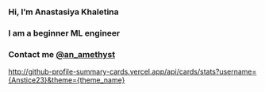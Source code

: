   ### Hi, I’m Anastasiya Khaletina
  
  ### I am a beginner ML engineer

  ### Contact me <a href="https://t.me/an_amethyst">@an_amethyst</a>


http://github-profile-summary-cards.vercel.app/api/cards/stats?username={Anstice23}&theme={theme_name}


<!---
Anstice23/Anstice23 is a ✨ special ✨ repository because its `README.md` (this file) appears on your GitHub profile.
You can click the Preview link to take a look at your changes.
--->
